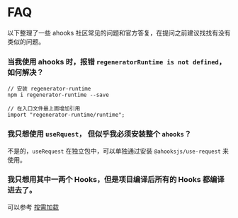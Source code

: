 # FAQ

以下整理了一些 ahooks 社区常见的问题和官方答复，在提问之前建议找找有没有类似的问题。

### 当我使用 ahooks 时，报错 `regeneratorRuntime is not defined`，如何解决？

```
// 安装 regenerator-runtime
npm i regenerator-runtime --save

// 在入口文件最上面增加引用
import "regenerator-runtime/runtime";
```

### 我只想使用 `useRquest`， 但似乎我必须安装整个 `ahooks`？

不是的，`useRequest` 在独立包中，可以单独通过安装 `@ahooksjs/use-request` 来使用。

### 我只想用其中一两个 Hooks，但是项目编译后所有的 Hooks 都编译进去了。

可以参考 [按需加载](/zh-CN/docs/getting-started?anchor=按需加载)

